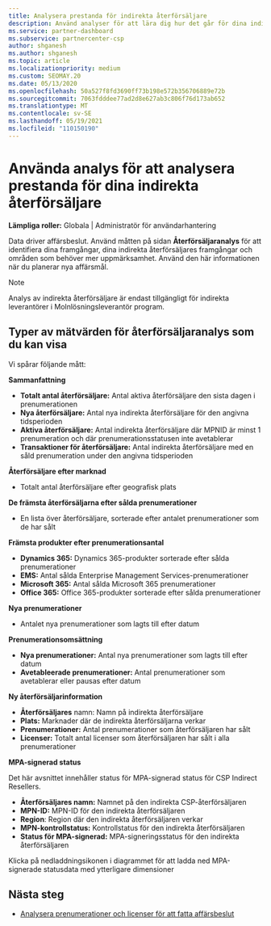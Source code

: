 ```yaml
---
title: Analysera prestanda för indirekta återförsäljare
description: Använd analyser för att lära dig hur det går för dina indirekta återförsäljare, både deras framgångar och områden som kan behöva mer uppmärksamhet.
ms.service: partner-dashboard
ms.subservice: partnercenter-csp
author: shganesh
ms.author: shganesh
ms.topic: article
ms.localizationpriority: medium
ms.custom: SEOMAY.20
ms.date: 05/13/2020
ms.openlocfilehash: 50a527f8fd3690ff73b198e572b356706889e72b
ms.sourcegitcommit: 7063fdddee77ad2d8e627ab3c806f76d173ab652
ms.translationtype: MT
ms.contentlocale: sv-SE
ms.lasthandoff: 05/19/2021
ms.locfileid: "110150190"
---
```

# <a name="use-analytics-to-analyze-the-performance-of-your-indirect-resellers"></a>Använda analys för att analysera prestanda för dina indirekta återförsäljare

**Lämpliga roller:** Globala | Administratör för användarhantering


Data driver affärsbeslut. Använd måtten på sidan **Återförsäljaranalys** för att identifiera dina framgångar, dina indirekta återförsäljares framgångar och områden som behöver mer uppmärksamhet. Använd den här informationen när du planerar nya affärsmål.

> [!NOTE]
> Analys av indirekta återförsäljare är endast tillgängligt för indirekta leverantörer i Molnlösningsleverantör program.

## <a name="types-of-reseller-analytics-metrics-you-can-view"></a>Typer av mätvärden för återförsäljaranalys som du kan visa

Vi spårar följande mått:

**Sammanfattning**  
 - **Totalt antal återförsäljare:** Antal aktiva återförsäljare den sista dagen i prenumerationen  
 - **Nya återförsäljare:** Antal nya indirekta återförsäljare för den angivna tidsperioden  
 - **Aktiva återförsäljare:** Antal indirekta återförsäljare där MPNID är minst 1 prenumeration och där prenumerationsstatusen inte avetablerar  
 - **Transaktioner för återförsäljare:** Antal indirekta återförsäljare med en såld prenumeration under den angivna tidsperioden  

**Återförsäljare efter marknad**  
 - Totalt antal återförsäljare efter geografisk plats  

**De främsta återförsäljarna efter sålda prenumerationer**
 - En lista över återförsäljare, sorterade efter antalet prenumerationer som de har sålt  

**Främsta produkter efter prenumerationsantal**  
 - **Dynamics 365:** Dynamics 365-produkter sorterade efter sålda prenumerationer  
 - **EMS:** Antal sålda Enterprise Management Services-prenumerationer  
 - **Microsoft 365:** Antal sålda Microsoft 365 prenumerationer  
 - **Office 365:** Office 365-produkter sorterade efter sålda prenumerationer  

**Nya prenumerationer**  
 - Antalet nya prenumerationer som lagts till efter datum  

**Prenumerationsomsättning**  
 - **Nya prenumerationer:** Antal nya prenumerationer som lagts till efter datum  
 - **Avetableerade prenumerationer:** Antal prenumerationer som avetablerar eller pausas efter datum  

**Ny återförsäljarinformation**  
 - **Återförsäljares** namn: Namn på indirekta återförsäljare  
 - **Plats:** Marknader där de indirekta återförsäljarna verkar  
 - **Prenumerationer:** Antal prenumerationer som återförsäljaren har sålt  
 - **Licenser:** Totalt antal licenser som återförsäljaren har sålt i alla prenumerationer  

**MPA-signerad status**

Det här avsnittet innehåller status för MPA-signerad status för CSP Indirect Resellers.

 - **Återförsäljares namn:** Namnet på den indirekta CSP-återförsäljaren
 - **MPN-ID:** MPN-ID för den indirekta återförsäljaren
 - **Region**: Region där den indirekta återförsäljaren verkar
 - **MPN-kontrollstatus:** Kontrollstatus för den indirekta återförsäljaren
 - **Status för MPA-signerad:** MPA-signeringsstatus för den indirekta återförsäljaren

Klicka på nedladdningsikonen i diagrammet för att ladda ned MPA-signerade statusdata med ytterligare dimensioner
  
## <a name="next-steps"></a>Nästa steg

- [Analysera prenumerationer och licenser för att fatta affärsbeslut](analyze-subscriptions-licenses.md)